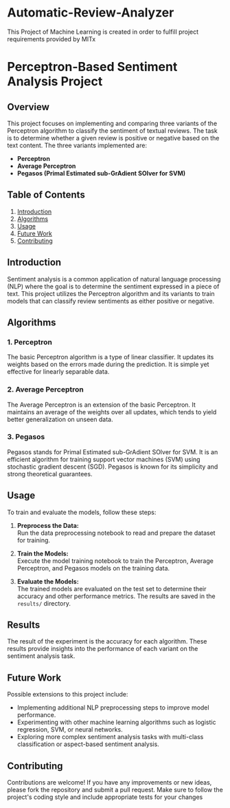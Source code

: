 # Automatic-Review-Analyzer
This Project of Machine Learning is created in order to fulfill project requirements provided by MITx

# Perceptron-Based Sentiment Analysis Project

## Overview

This project focuses on implementing and comparing three variants of the Perceptron algorithm to classify the sentiment of textual reviews. The task is to determine whether a given review is positive or negative based on the text content. The three variants implemented are:

- **Perceptron**
- **Average Perceptron**
- **Pegasos (Primal Estimated sub-GrAdient SOlver for SVM)**

## Table of Contents

1. [Introduction](#introduction)
2. [Algorithms](#algorithms)
3. [Usage](#usage)
4. [Future Work](#future-work)
5. [Contributing](#contributing)

## Introduction

Sentiment analysis is a common application of natural language processing (NLP) where the goal is to determine the sentiment expressed in a piece of text. This project utilizes the Perceptron algorithm and its variants to train models that can classify review sentiments as either positive or negative.


## Algorithms

### 1. Perceptron

The basic Perceptron algorithm is a type of linear classifier. It updates its weights based on the errors made during the prediction. It is simple yet effective for linearly separable data.

### 2. Average Perceptron

The Average Perceptron is an extension of the basic Perceptron. It maintains an average of the weights over all updates, which tends to yield better generalization on unseen data.

### 3. Pegasos

Pegasos stands for Primal Estimated sub-GrAdient SOlver for SVM. It is an efficient algorithm for training support vector machines (SVM) using stochastic gradient descent (SGD). Pegasos is known for its simplicity and strong theoretical guarantees.


## Usage

To train and evaluate the models, follow these steps:

1. **Preprocess the Data:**  
   Run the data preprocessing notebook to read and prepare the dataset for training.

2. **Train the Models:**  
   Execute the model training notebook to train the Perceptron, Average Perceptron, and Pegasos models on the training data.

3. **Evaluate the Models:**  
   The trained models are evaluated on the test set to determine their accuracy and other performance metrics. The results are saved in the `results/` directory.

## Results

The result of the experiment is the accuracy for each algorithm. These results provide insights into the performance of each variant on the sentiment analysis task.

## Future Work

Possible extensions to this project include:

- Implementing additional NLP preprocessing steps to improve model performance.
- Experimenting with other machine learning algorithms such as logistic regression, SVM, or neural networks.
- Exploring more complex sentiment analysis tasks with multi-class classification or aspect-based sentiment analysis.

## Contributing

Contributions are welcome! If you have any improvements or new ideas, please fork the repository and submit a pull request. Make sure to follow the project's coding style and include appropriate tests for your changes




